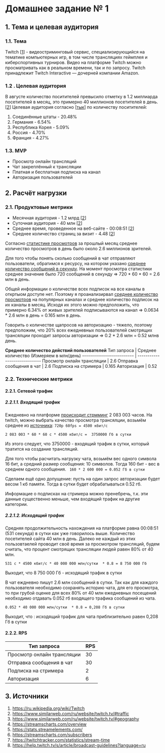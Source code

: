 # Домашнее задание № 1

## 1. Тема и целевая аудитория

### 1.1. Тема 
Twitch [[1](https://ru.wikipedia.org/wiki/Twitch)] - видеостриминговый сервис, специализирующийся на тематике компьютерных игр, в том числе трансляциях геймплея и киберспортивных турниров. Видео на платформе Twitch можно просматривать как в реальном времени, так и по запросу. Twitch принадлежит Twitch Interactive — дочерней компании Amazon.

### 1.2 . Целевая аудитория 
В августе количество поситителей превысило отметку в 1.2 миллиарда посетителей в месяц, это примерно 40 миллионов посетителей в день. [[2](https://www.similarweb.com/ru/website/twitch.tv/#traffic)]
Целевая аудитория согласно [[тык](https://www.similarweb.com/ru/website/twitch.tv/#geography)] по количеству поситителей:
1. Соединённые штаты - 20.48%
2. Германия - 6.54%
3. Республика Корея - 5.09%
4. Россия - 4.70%
5. Франция - 4.27%

### 1.3. MVP
* Просмотр онлайн трансляций
* Чат закреплённый к трансляции
* Платная и бесплатная подписка на канал
* Авторизация пользователей

## 2. Расчёт нагрузки

### 2.1. Продуктовые метрики 
* Месячная аудитория - 1.2 млрд [[2](https://www.similarweb.com/ru/website/twitch.tv/#traffic)]
* Суточная аудитория - 40 млн [[2](https://www.similarweb.com/ru/website/twitch.tv/#traffic)]
* Среднее время, проведенное на веб-сайте - 00:08:51 [[2](https://www.similarweb.com/ru/website/twitch.tv/#traffic)]
* Среднее количество страниц за визит - 4.48 [[2](https://www.similarweb.com/ru/website/twitch.tv/#traffic)]

Согласно [статистике просмотров](https://streamscharts.com/overview) за прошлый месяц среднее количество просмотров в день было около 2.6 миллионов зрителей.

Для того чтобы понять сколько сообщений в чат отправляют пользователи, обратимся к ресурсу, на котором указано [среднее количество сообщений в секунду](https://stats.streamelements.com/). На момент просмотра статистики среднее значение было 720 сообщений в секунду => 720 * 60 * 60 = 2.6 млн в день.

Общей информации о количестве всех подписок на все каналы в откртыом доступе нет. Поэтому я проанализирвал [среднее количество просмотров](https://streamscharts.com/subscribers) на популярных каналах и среднее количество подписок на их каналы в месяц. Исходя их этого можно предположить, что примерно 6.34% от живых зрителей подписываются на канал => 0.0634 * 2.6 млн в день = 0.165 млн в день.

Говорить о количестве щапросов на авторизацию - тяжело, поэтому предположим, что 20% всех ежедневных пользователей смотрящих трансялции проходит запросы авторизации => 0.2 * 2.6 млн = 0.52 млнв день. 

**Среднее количество действий пользователей**
Тип запроса                | Среднее количество (Измеряем в млн/день)
-------------------------- | -----------------------------
Просмотр онлайн трансляции |  2.6
Отправка сообщения в чат   |  2.6 
Подписка на стримера       |  0.165
Авторизация                |  0.52

### 2.2. Технические метрики
#### 2.2.1. Сетевой трафик
##### 2.2.1.1. Входящий трафик
Ежедневно на платформе  [происходит стрмминг](https://twitchtracker.com/statistics/stream-time) 2 083 003 часов.
На twitch, можно выбрать качество просмотра трансялции, возьмём среднее из [источника](https://help.twitch.tv/s/article/broadcast-guidelines?language=ru): ```720p 60fps = 4500 кбит/с```
```
2 083 003 * 60 * 60 с * 4500 кбит/с =  3750000 Гб в сутки 
```
Из этого следует, что 3750000 - входящий трафик в сутки, который тратится на создание трансляций.

Для того чтобы расчитать нагрузку чата, возьмём вес одного символа 16 бит, а средний размер сообщения: 10 символов. Тогда 160 бит - вес в среднем одного сообщения. ``` 160 * 2 600 000 = 0.052 Гб в сутки```

Сделаем ещё одно допущение: пусть на один запрос авторизации будет весом 1 кб памяти. Тогда в сутки будет обрабатываться 0.52 гб. 

Информацие о подписках на стримера можно пренебречь, т.к. эти данные существенно меньше, чем входящий трафик на другие категории.

##### 2.2.1.2. Исходящий трафик
Средняя продолжительность нахождения на платформе равна 00:08:51 (531 секунда) в сутки как уже говорилось выше. Количество посетителей сайта 40 млн в день. Далеко не каждый из этих пользовтаелей проводит своё время за просмотром трансляций, будем считать, что процент смотрящих трансляции людей равен 80% от 40 млн.
```
531 c * 4500 кбит/с * 40 000 000 млн/сутки  * 0.8 = 8 750 000 Гб
```
Выходит, что 8 750 000 Гб - исходящий трафик в сутки

В чат еждневно пишут 2.6 млн сообщений в сутки. Так как для каждого пользователя необходимо сохранять историю чата, для его просмотра, то при грубой оценке для всех 80% от 40 млн ежедневных посещений необходимо отдавать 0.052 гб входящего трафика сообщений из чата.
```
0.052 * 40 000 000 млн/сутки  * 0.8 = 0,208 Гб в сутки
```
Выходит, что : исходящий трафик для чата приблизительно равен 0,208 Гб в сутки
#### 2.2.2. RPS
Тип запроса                | RPS
-------------------------- | -----------------------------
Просмотр онлайн трансляции |  30
Отправка сообщения в чат   |  30 
Подписка на стримера       |  2
Авторизация                |  6
## 3. Источники
1. https://ru.wikipedia.org/wiki/Twitch
2. https://www.similarweb.com/ru/website/twitch.tv/#traffic
3. https://www.similarweb.com/ru/website/twitch.tv/#geography
4. https://streamscharts.com/overview
5. https://stats.streamelements.com/
6. https://streamscharts.com/subscribers
7. https://twitchtracker.com/statistics/stream-time 
8. https://help.twitch.tv/s/article/broadcast-guidelines?language=ru
